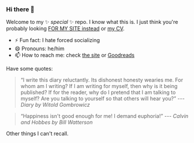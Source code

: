 ### Hi there 👋

Welcome to my ✨ _special_ ✨ repo.
I know what this is. I just think you're probably looking [FOR MY SITE instead](https://rgoswami.me) or [my CV](https://github.com/HaoZeke/CV/blob/master/RG_Latest-cv.pdf).

- ⚡ Fun fact: I hate forced socializing
- 😄 Pronouns: he/him
- 📫 How to reach me: check [the site](https://rgoswami.me) or [Goodreads](https://www.goodreads.com/user/show/33462912-rohit-goswami)

Have some quotes:

> “I write this diary reluctantly. Its dishonest honesty wearies me. For whom am I writing? If I am writing for myself, then why is it being published? If for the reader, why do I pretend that I am talking to myself? Are you talking to yourself so that others will hear you?” --- _Diary by Witold Gombrowicz_

> “Happiness isn't good enough for me! I demand euphoria!” --- _Calvin and Hobbes by Bill Watterson_

Other things I can't recall.

<!--
**HaoZeke/HaoZeke** is a ✨ _special_ ✨ repository because its `README.md` (this file) appears on your GitHub profile.

Here are some ideas to get you started:

- 🔭 I’m currently working on ...
- 🌱 I’m currently learning ...
- 👯 I’m looking to collaborate on ...
- 🤔 I’m looking for help with ...
- 💬 Ask me about ...
- 📫 How to reach me: ...
- 😄 Pronouns: ...
- ⚡ Fun fact: ...
-->
